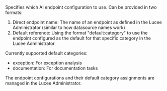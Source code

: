 Specifies which AI endpoint configuration to use. Can be provided in two formats:

1. Direct endpoint name:
The name of an endpoint as defined in the Lucee Administrator (similar to how datasource names work)
2. Default reference:
Using the format "default:category" to use the endpoint configured as the default for that specific category in the Lucee Administrator.

Currently supported default categories:

- exception: For exception analysis
- documentation: For documentation tasks

The endpoint configurations and their default category assignments are managed in the Lucee Administrator.